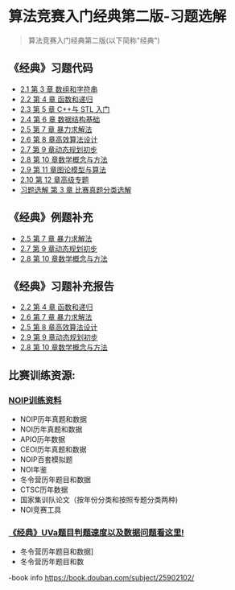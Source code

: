 # 算法竞赛入门经典第二版-习题选解
> 算法竞赛入门经典第二版(以下简称"经典")

## 《经典》习题代码

- [2.1 第 3 章 数组和字符串](ch03)
- [2.2 第 4 章 函数和递归](ch04)
- [2.3 第 5 章 C++与 STL 入门](ch05)
- [2.4 第 6 章 数据结构基础](ch06)
- [2.5 第 7 章 暴力求解法](ch07)
- [2.6 第 8 章高效算法设计](ch08)
- [2.7 第 9 章动态规划初步](ch09)
- [2.8 第 10 章数学概念与方法](ch10)
- [2.9 第 11 章图论模型与算法](ch11)
- [2.10 第 12 章高级专题](ch12)
- [习题选解 第 3 章 比赛真题分类选解](03_regional)

## 《经典》例题补充
- [2.5 第 7 章 暴力求解法](ch07_examples/ch07_add_examples.pdf)
- [2.7 第 9 章动态规划初步](ch09_examples/ch09_add_examples.pdf)
- [2.8 第 10 章数学概念与方法](ch10_examples/ch10_add_examples.pdf)
## 《经典》习题补充报告
- [2.2 第 4 章 函数和递归](ch04/ch04_add_keys.pdf)
- [2.6 第 7 章 暴力求解法](ch07/ch07_add_keys.pdf)
- [2.5 第 8 章高效算法设计](ch08/ch08_add_keys.pdf)
- [2.9 第 9 章动态规划初步](ch09/ch09_add_keys.pdf)
- [2.8 第 10 章数学概念与方法](ch10/ch10_add_keys.pdf)

## 比赛训练资源:

### [NOIP训练资料](https://share.weiyun.com/aad343f936b00d6891ae64f7c64877d4)
- NOIP历年真题和数据
- NOI历年真题和数据
- APIO历年数据
- CEOI历年真题和数据
- NOIP百套模拟题
- NOI年鉴
- 冬令营历年题目和数据
- CTSC历年数据
- 国家集训队论文（按年份分类和按照专题分类两种)
- NOI竞赛工具

### [《经典》UVa题目判题速度以及数据问题看这里!](misc/UVaTips.md)

- 冬令营历年题目和数据]
- 冬令营历年题目和数


-book info https://book.douban.com/subject/25902102/
